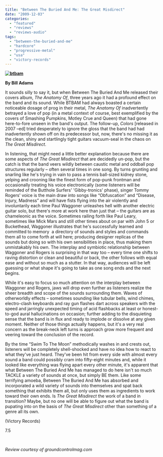 ```yaml
---
title: "Between The Buried And Me: The Great Misdirect"
date: "2009-12-03"
categories: 
  - "featured"
  - "reviews"
  - "reviews-audio"
tags: 
  - "between-the-buried-and-me"
  - "hardcore"
  - "progressive-metal"
  - "usa"
  - "victory-records"
---
```


**[![btbam](http://www.hellbound.ca/wp-content/uploads/2009/12/btbam.jpg "btbam")](http://www.hellbound.ca/wp-content/uploads/2009/12/btbam.jpg)**

**By Bill Adams**

It sounds silly to say it, but when Between The Buried And Me released their covers album, _The Anatomy Of_, three years ago it had a profound effect on the band and its sound. While BTBAM had always boasted a certain noticeable dosage of prog in their metal, _The Anatomy Of_ inadvertently betrayed a love of pop (in a metal context of course, best exemplified by the covers of Smashing Pumpkins, Motley Crue and Queen) that had gone here-to-fore unseen in the band's output. The follow-up, _Colors_ \[released in 2007 –ed\] tried desperately to ignore the gloss that the band had had inadvertently shown off on its predecessor but, now, there's no missing it as the clean, shiny and startlingly tight guitars vacuum-seal in the chaos on _The Great Misdirect_.

In listening, that might need a little better explanation because there are some aspects of _The Great Misdirect_ that are decidedly un-pop, but the catch is that the band veers wildly between caustic metal and oddball pop structures regularly – often several times in one song. By turns grunting and snarling like he's trying in vain to pass a tennis ball-sized kidney stone, yelping and crooning like the finest form of pop-punk frontman and occasionally treating his voice electronically (some listeners will be reminded of the Butthole Surfers' 'Gibby-tronics' phase), singer Tommy Rogers' voice is the main draw into songs like “Obfuscation” and “Disease, Injury, Madness” and will have fists flying into the air violently and involuntarily each time Paul Waggoner unleashes hell with another electric guitar solo, but there's more at work here than just that – the guitars are as chameleonic as the voice. Sometimes railing forth like Paul Leary, sometimes like Mick Mars and still other times about on par with John 5 or Buckethead, Waggoner illustrates that he's successfully learned and committed to memory  a directory of sounds and styles and commands them all to come forth at will here; producing designer replicas of the sounds but doing so with his own sensibilities in place, thus making them unmistakably his own. The interplay and symbiotic relationship between Waggoner and Rogers is surprising in that way too – every time one shifts to raving distortion or clean and beautiful or back, the other follows with equal ease and without so much as a stutter. In that way, audiences will be left guessing or what shape it's going to take as one song ends and the next begins.

While it's easy to focus so much attention on the interplay between Waggoner and Rogers, jaws will drop even further as listeners realize the sheer breadth and scope of the sounds surrounding them. Waves of otherworldly effects – sometimes sounding like tubular bells, wind chimes, electro-clash keyboards and ray gun flashes dart across speakers with the speed and jarringly unexpected timing of acid flashbacks at least or honest-to-god aural hallucinations on occasion; further adding to the disquieting sense that the band is in flux and ready to implode or dissolve at any given moment. Neither of those things actually happens, but it's a very real concern as the break-neck left turns is approach grow more frequent and veering toward the conclusion of the record.

By the time “Swim To The Moon” methodically washes in and crests out, listeners will be completely shell-shocked and have no idea how to react to what they've just heard. They've been hit from every side with almost every sound a band could possibly cram into fifty-eight minutes and, while it looked like everything was flying apart every other minute, it's apparent that what Between The Buried And Me has managed to do here isn't so much TACKLE a variety of sounds at once, but simply BE them. Like some terrifying amoeba, Between The Buried And Me has absorbed and incorporated a wild variety of sounds into themselves and spat back something that exhibits them all, but only uses them as ingredients to work toward their own ends. Is _The Great Misdirect_ the work of a band in transition? Maybe, but no one will be able to figure out what the band is pupating into on the basis of _The Great Misdirect_ other than something of a genre all its own.

(Victory Records)

7.5

 

_Review courtesy of groundcontrolmag.com_
